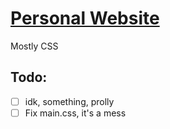# [Personal Website](https://edmunddong.github.io)
Mostly CSS
## Todo:
- [ ] idk, something, prolly
- [ ] Fix main.css, it's a mess
